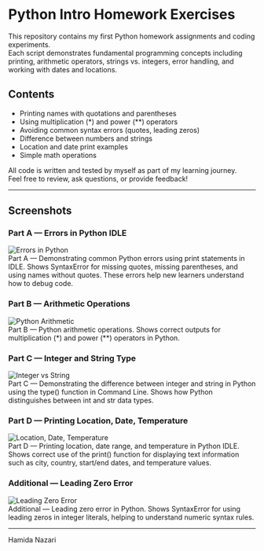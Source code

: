 # Python Intro Homework Exercises

This repository contains my first Python homework assignments and coding experiments.  
Each script demonstrates fundamental programming concepts including printing, arithmetic operators, strings vs. integers, error handling, and working with dates and locations.

## Contents
- Printing names with quotations and parentheses
- Using multiplication (*) and power (**) operators
- Avoiding common syntax errors (quotes, leading zeros)
- Difference between numbers and strings
- Location and date print examples
- Simple math operations

All code is written and tested by myself as part of my learning journey.  
Feel free to review, ask questions, or provide feedback!

---

## Screenshots

### Part A — Errors in Python IDLE
![Errors in Python](screenshots/partA_errors_idile.jpg)  
Part A — Demonstrating common Python errors using print statements in IDLE. Shows SyntaxError for missing quotes, missing parentheses, and using names without quotes. These errors help new learners understand how to debug code.

### Part B — Arithmetic Operations
![Python Arithmetic](screenshots/partB_arithmetic.jpg)  
Part B — Python arithmetic operations. Shows correct outputs for multiplication (*) and power (**) operators in Python.

### Part C — Integer and String Type
![Integer vs String](screenshots/partC_type.jpg)  
Part C — Demonstrating the difference between integer and string in Python using the type() function in Command Line. Shows how Python distinguishes between int and str data types.

### Part D — Printing Location, Date, Temperature
![Location, Date, Temperature](screenshots/part-2.jpg)  
Part D — Printing location, date range, and temperature in Python IDLE. Shows correct use of the print() function for displaying text information such as city, country, start/end dates, and temperature values.

### Additional — Leading Zero Error
![Leading Zero Error](screenshots/additional_leading_zero.jpg)  
Additional — Leading zero error in Python. Shows SyntaxError for using leading zeros in integer literals, helping to understand numeric syntax rules.

---

Hamida Nazari


